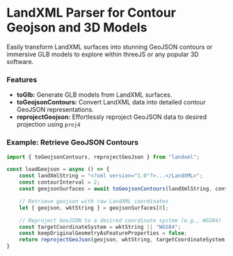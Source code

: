 # LandXML Parser for Contour Geojson and 3D Models

Easily transform LandXML surfaces into stunning GeoJSON contours or immersive GLB models to explore within threeJS or any popular 3D software.

### Features

- **toGlb:** Generate GLB models from LandXML surfaces.
- **toGeojsonContours:** Convert LandXML data into detailed contour GeoJSON representations.
- **reprojectGeojson:** Effortlessly reproject GeoJSON data to desired projection using `proj4`

### Example: Retrieve GeoJSON Contours

```typescript
import { toGeojsonContours, reprojectGeoJson } from "landxml";

const loadGeojson = async () => {
    const landXmlString = "<?xml version="1.0"?>...</LandXML>";
    const contourInterval = 2;
    const geojsonSurfaces = await toGeojsonContours(landXmlString, contourInterval);

    // Retrieve geojson with raw LandXML coordinates
    let { geojson, wktString } = geojsonSurfaces[0];

    // Reproject GeoJSON to a desired coordinate system (e.g., WGS84)
    const targetCoordinateSystem = wktString || "WGS84";
    const keepOriginalGeometryAsFeatureProperties = false;
    return reprojectGeoJson(geojson, wktString, targetCoordinateSystem, keepOriginalGeometryAsFeatureProperties);
}
```

